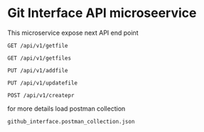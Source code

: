 # Git Interface API microseervice 

This microservice expose next API end point

```GET /api/v1/getfile```

```GET /api/v1/getfiles```

```PUT /api/v1/addfile```

```PUT /api/v1/updatefile```

```POST /api/v1/createpr```

for more details load postman collection  
```
github_interface.postman_collection.json
```